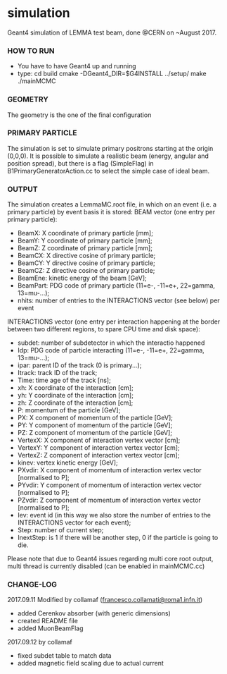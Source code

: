 # simulation
Geant4 simulation of LEMMA test beam, done @CERN on ~August 2017.

### HOW TO RUN
- You have to have Geant4 up and running
- type:
cd build
cmake -DGeant4_DIR=$G4INSTALL ../setup/
make
./mainMCMC

### GEOMETRY
The geometry is the one of the final configuration

### PRIMARY PARTICLE
The simulation is set to simulate primary positrons starting at the origin (0,0,0). It is possible to simulate a realistic beam (energy, angular and position spread), but there is a flag (SimpleFlag) in B1PrimaryGeneratorAction.cc to select the simple case of ideal beam.

### OUTPUT
The simulation creates a LemmaMC.root file, in which on an event (i.e. a primary particle) by event basis it is stored:
BEAM vector (one entry per primary particle):
- BeamX: X coordinate of primary particle [mm];
- BeamY: Y coordinate of primary particle [mm];
- BeamZ: Z coordinate of primary particle [mm];
- BeamCX: X directive cosine of primary particle;
- BeamCY: Y directive cosine  of primary particle;
- BeamCZ: Z directive cosine  of primary particle;
- BeamEne: kinetic energy of the beam [GeV];
- BeamPart: PDG code of primary particle (11=e-, -11=e+, 22=gamma, 13=mu-...);
- nhits: number of entries to the INTERACTIONS vector (see below) per event

INTERACTIONS vector (one entry per interaction happening at the border between two different regions, to spare CPU time and disk space):
- subdet: number of subdetector in which the interactio happened
- Idp: PDG code of particle interacting (11=e-, -11=e+, 22=gamma, 13=mu-...);
- ipar: parent ID of the track (0 is primary...);
- Itrack: track ID of the track;
- Time: time age of the track [ns];
- xh: X coordinate of the interaction [cm];
- yh: Y coordinate of the interaction [cm];
- zh: Z coordinate of the interaction [cm];
- P: momentum of the particle [GeV];
- PX: X component of momentum of the particle [GeV];
- PY: Y component of momentum of the particle [GeV];
- PZ: Z component of momentum of the particle [GeV];
- VertexX: X component of interaction vertex vector [cm];
- VertexY: Y component of interaction vertex vector [cm];
- VertexZ: Z component of interaction vertex vector [cm];
- kinev: vertex kinetic energy [GeV];
- PXvdir: X component of momentum of interaction vertex vector [normalised to P];
- PYvdir: Y component of momentum of interaction vertex vector [normalised to P];
- PZvdir: Z component of momentum of interaction vertex vector [normalised to P];
- Iev: event id (in this way we also store the number of entries to the INTERACTIONS vector for each event);
- Step: number of current step;
- InextStep: is 1 if there will be another step, 0 if the particle is going to die.

Please note that due to Geant4 issues regarding multi core root output, multi thread is currently disabled (can be enabled in mainMCMC.cc)

### CHANGE-LOG
2017.09.11 Modified by collamaf (francesco.collamati@roma1.infn.it)
- added Cerenkov absorber (with generic dimensions)
- created README file
- added MuonBeamFlag

2017.09.12 by collamaf
- fixed subdet table to match data
- added magnetic field scaling due to actual current












